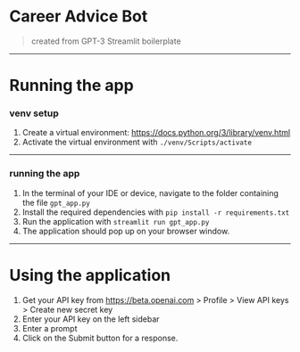 # Career Advice Bot 
> created from GPT-3 Streamlit boilerplate

---
# Running the app

### venv setup
1. Create a virtual environment: https://docs.python.org/3/library/venv.html
2. Activate the virtual environment with `./venv/Scripts/activate`

---

### running the app
1. In the terminal of your IDE or device, navigate to the folder containing the file `gpt_app.py`
2. Install the required dependencies with `pip install -r requirements.txt`
3. Run the application with `streamlit run gpt_app.py`
4. The application should pop up on your browser window.

---

# Using the application
1. Get your API key from https://beta.openai.com > Profile > View API keys > Create new secret key
2. Enter your API key on the left sidebar
3. Enter a prompt
4. Click on the Submit button for a response.
